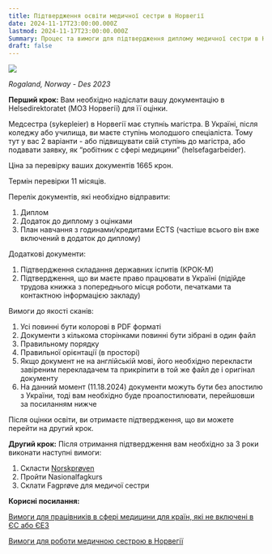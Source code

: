 ```yaml
---
title: Підтвердження освіти медичної сестри в Норвегії
date: 2024-11-17T23:00:00.000Z
lastmod: 2024-11-17T23:00:00.000Z
Summary: Процес та вимоги для підтвердження диплому медичної сестри в Норвегії
draft: false
---
```


![](/img/nurse-in-norway/sand-yellow.jpg)

*Rogaland, Norway - Des 2023*

**Перший крок:** Вам необхідно надіслати вашу документацію в Helsedirektoratet (МОЗ Норвегії) для її оцінки.

Медсестра (sykepleier) в Норвегії має ступніь магістра. В Україні, після коледжу або училища, ви маєте ступінь молодшого спеціаліста. Тому тут у вас 2 варіанти - або підвищувати свій ступінь до магістра, або подавати заявку, як “робітник с сфері медицини” (helsefagarbeider).

Ціна за перевірку ваших документів 1665 крон.

Термін перевірки 11 місяців.

Перелік документів, які необхідно відправити:

1. Диплом
2. Додаток до диплому з оцінками
3. План навчання з годинами/кредитами ECTS (частіше всього він вже включений в додаток до диплому)

Додаткові документи:

1. Підтвердження складання державних іспитів (КРОК-М)
2. Підтвердження, що ви маєте право працювати в Україні (підійде трудова книжка з попереднього місця роботи, печатками та контактною інформацією закладу)

Вимоги до якості сканів:

1. Усі повинні бути колорові в PDF форматі
2. Документи з кількома сторінками повинні бути зібрані в один файл
3. Правильному порядку
4. Правильної орієнтації (в просторі)
5. Якщо документ не на англійській мові, його необхідно перекласти завіреним перекладачем та прикріпити в той же файл де і оригінал документу
6. На данний момент (11.18.2024) документи можуть бути без апостилю з України, тоді вам необхідно буде проапостилювати, перейшовши за посиланням нижче

Після оцінки освіти, ви отримаєте підтвердження, що ви можете перейти на другий крок.

**Другий крок:** Після отримання підтвердження вам необхідно за 3 роки виконати наступні вимоги:

1. Скласти [Norskprøven](/articles/norskproven)
2. Пройти Nasionalfagkurs
3. Склати Fagprøve для медичої сестри

**Корисні посилання:**

[Вимоги для працівників в сфері медицини для країн, які не включені в ЄС або ЄЕЗ](https://www.helsedirektoratet.no/tema/autorisasjon-og-spesialistutdanning/autorisasjon-og-lisens/Tilleggskrav-for-s%C3%B8kere-utdannet-utenfor-EUE%C3%98S)

[Вимоги для роботи медичною сестрою в Норвегії](https://www.helsedirektoratet.no/tema/autorisasjon-og-spesialistutdanning/autorisasjon-og-lisens?path=27-3-sykepleier-utenfor-eueos-sok-om-autorisasjon-som-sykepleier-utdanning-utenfor-eueos)
